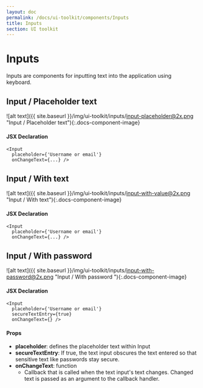 ```yaml
---
layout: doc
permalink: /docs/ui-toolkit/components/Inputs
title: Inputs
section: UI toolkit
---
```


# Inputs

Inputs are components for inputting text into the application using keyboard. 

## Input / Placeholder text 
![alt text]({{ site.baseurl }}/img/ui-toolkit/inputs/input-placeholder@2x.png "Input / Placeholder text"){:.docs-component-image}

#### JSX Declaration
```JSX
<Input 
  placeholder={'Username or email'}
  onChangeText={...} />
```

## Input / With text 
![alt text]({{ site.baseurl }}/img/ui-toolkit/inputs/input-with-value@2x.png "Input / With text"){:.docs-component-image}

#### JSX Declaration
```JSX
<Input 
  placeholder={'Username or email'}
  onChangeText={...} />
```

## Input / With password  
![alt text]({{ site.baseurl }}/img/ui-toolkit/inputs/input-with-password@2x.png "Input / With password "){:.docs-component-image}

#### JSX Declaration
```JSX
<Input 
  placeholder={'Username or email'}
  secureTextEntry={true}
  onChangeText={} />
```
  
#### Props

* **placeholder**: defines the placeholder text within Input
* **secureTextEntry**: If true, the text input obscures the text entered so that sensitive text like passwords stay secure.
* **onChangeText**: function 
  - Callback that is called when the text input's text changes. Changed text is passed as an argument to the callback handler.